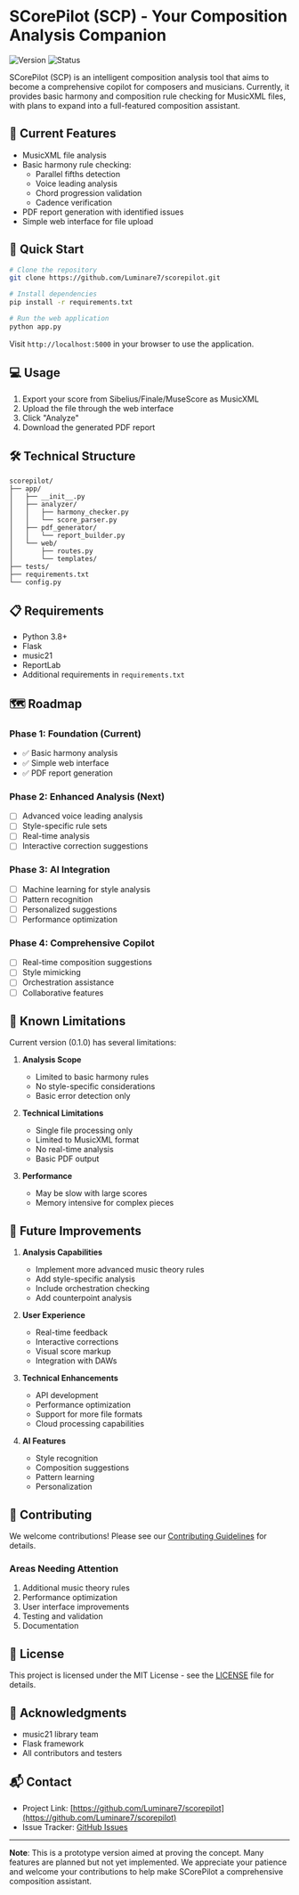 # SCorePilot (SCP) - Your Composition Analysis Companion

![Version](https://img.shields.io/badge/version-0.1.0-blue)
![Status](https://img.shields.io/badge/status-prototype-orange)

SCorePilot (SCP) is an intelligent composition analysis tool that aims to become a comprehensive copilot for composers and musicians. Currently, it provides basic harmony and composition rule checking for MusicXML files, with plans to expand into a full-featured composition assistant.

## 🎵 Current Features

- MusicXML file analysis
- Basic harmony rule checking:
  - Parallel fifths detection
  - Voice leading analysis
  - Chord progression validation
  - Cadence verification
- PDF report generation with identified issues
- Simple web interface for file upload

## 🚀 Quick Start

```bash
# Clone the repository
git clone https://github.com/Luminare7/scorepilot.git

# Install dependencies
pip install -r requirements.txt

# Run the web application
python app.py
```

Visit `http://localhost:5000` in your browser to use the application.

## 💻 Usage

1. Export your score from Sibelius/Finale/MuseScore as MusicXML
2. Upload the file through the web interface
3. Click "Analyze"
4. Download the generated PDF report

## 🛠 Technical Structure

```
scorepilot/
├── app/
│   ├── __init__.py
│   ├── analyzer/
│   │   ├── harmony_checker.py
│   │   └── score_parser.py
│   ├── pdf_generator/
│   │   └── report_builder.py
│   └── web/
│       ├── routes.py
│       └── templates/
├── tests/
├── requirements.txt
└── config.py
```

## 📋 Requirements

- Python 3.8+
- Flask
- music21
- ReportLab
- Additional requirements in `requirements.txt`

## 🗺 Roadmap

### Phase 1: Foundation (Current)
- ✅ Basic harmony analysis
- ✅ Simple web interface
- ✅ PDF report generation

### Phase 2: Enhanced Analysis (Next)
- [ ] Advanced voice leading analysis
- [ ] Style-specific rule sets
- [ ] Real-time analysis
- [ ] Interactive correction suggestions

### Phase 3: AI Integration
- [ ] Machine learning for style analysis
- [ ] Pattern recognition
- [ ] Personalized suggestions
- [ ] Performance optimization

### Phase 4: Comprehensive Copilot
- [ ] Real-time composition suggestions
- [ ] Style mimicking
- [ ] Orchestration assistance
- [ ] Collaborative features

## 🔧 Known Limitations

Current version (0.1.0) has several limitations:

1. **Analysis Scope**
   - Limited to basic harmony rules
   - No style-specific considerations
   - Basic error detection only

2. **Technical Limitations**
   - Single file processing only
   - Limited to MusicXML format
   - No real-time analysis
   - Basic PDF output

3. **Performance**
   - May be slow with large scores
   - Memory intensive for complex pieces

## 🎯 Future Improvements

1. **Analysis Capabilities**
   - Implement more advanced music theory rules
   - Add style-specific analysis
   - Include orchestration checking
   - Add counterpoint analysis

2. **User Experience**
   - Real-time feedback
   - Interactive corrections
   - Visual score markup
   - Integration with DAWs

3. **Technical Enhancements**
   - API development
   - Performance optimization
   - Support for more file formats
   - Cloud processing capabilities

4. **AI Features**
   - Style recognition
   - Composition suggestions
   - Pattern learning
   - Personalization

## 🤝 Contributing

We welcome contributions! Please see our [Contributing Guidelines](CONTRIBUTING.md) for details.

### Areas Needing Attention
1. Additional music theory rules
2. Performance optimization
3. User interface improvements
4. Testing and validation
5. Documentation

## 📄 License

This project is licensed under the MIT License - see the [LICENSE](LICENSE) file for details.

## 🙏 Acknowledgments

- music21 library team
- Flask framework
- All contributors and testers

## 📬 Contact

- Project Link: [https://github.com/Luminare7/scorepilot](https://github.com/Luminare7/scorepilot)
- Issue Tracker: [GitHub Issues](https://github.com/Luminare7/scorepilot/issues)

---

**Note**: This is a prototype version aimed at proving the concept. Many features are planned but not yet implemented. We appreciate your patience and welcome your contributions to help make SCorePilot a comprehensive composition assistant.
